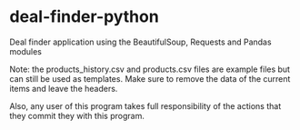 # deal-finder-python
Deal finder application using the BeautifulSoup, Requests and Pandas modules

Note: the products_history.csv and products.csv files are example files but can still be used as templates. Make sure to remove the data of the current items and leave the headers.

Also, any user of this program takes full responsibility of the actions that they commit they with this program.
